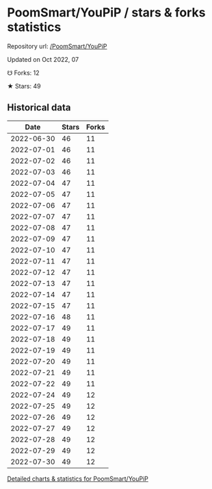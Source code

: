 # PoomSmart/YouPiP / stars & forks statistics

Repository url: [/PoomSmart/YouPiP](https://github.com/PoomSmart/YouPiP)

Updated on Oct 2022, 07

☋ Forks: 12

★ Stars: 49

## Historical data
| Date | Stars | Forks |
|------|-------|-------|
| 2022-06-30 | 46 | 11 | 
| 2022-07-01 | 46 | 11 | 
| 2022-07-02 | 46 | 11 | 
| 2022-07-03 | 46 | 11 | 
| 2022-07-04 | 47 | 11 | 
| 2022-07-05 | 47 | 11 | 
| 2022-07-06 | 47 | 11 | 
| 2022-07-07 | 47 | 11 | 
| 2022-07-08 | 47 | 11 | 
| 2022-07-09 | 47 | 11 | 
| 2022-07-10 | 47 | 11 | 
| 2022-07-11 | 47 | 11 | 
| 2022-07-12 | 47 | 11 | 
| 2022-07-13 | 47 | 11 | 
| 2022-07-14 | 47 | 11 | 
| 2022-07-15 | 47 | 11 | 
| 2022-07-16 | 48 | 11 | 
| 2022-07-17 | 49 | 11 | 
| 2022-07-18 | 49 | 11 | 
| 2022-07-19 | 49 | 11 | 
| 2022-07-20 | 49 | 11 | 
| 2022-07-21 | 49 | 11 | 
| 2022-07-22 | 49 | 11 | 
| 2022-07-24 | 49 | 12 | 
| 2022-07-25 | 49 | 12 | 
| 2022-07-26 | 49 | 12 | 
| 2022-07-27 | 49 | 12 | 
| 2022-07-28 | 49 | 12 | 
| 2022-07-29 | 49 | 12 | 
| 2022-07-30 | 49 | 12 | 


[Detailed charts & statistics for PoomSmart/YouPiP](https://reviewgithub.com/rep/PoomSmart/YouPiP)
